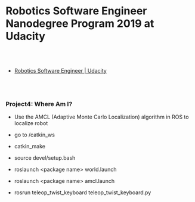 Robotics Software Engineer Nanodegree Program 2019 at Udacity
==========


 <br/><br/>


- [Robotics Software Engineer | Udacity](https://www.udacity.com/course/robotics-software-engineer--nd209)


 <br/><br/>


### Project4: Where Am I?
- Use the AMCL (Adaptive Monte Carlo Localization) algorithm in ROS to localize robot

- go to /catkin_ws

- catkin_make

- source devel/setup.bash

- roslaunch \<package name\> world.launch

- roslaunch \<package name\> amcl.launch

- rosrun teleop_twist_keyboard teleop_twist_keyboard.py


 <br/><br/>


